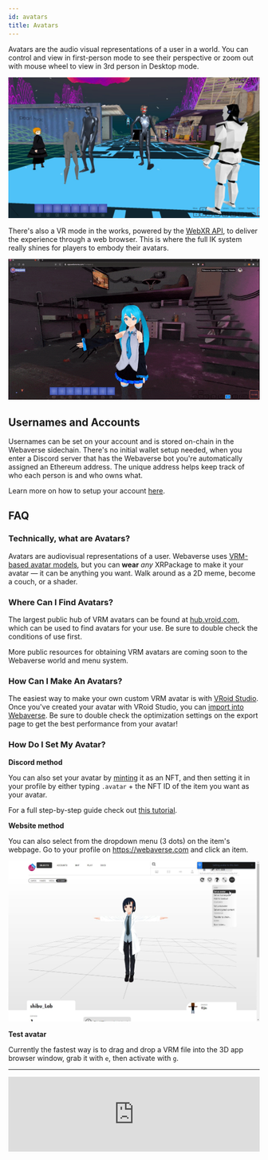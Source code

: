 ```yaml
---
id: avatars
title: Avatars
---
```


Avatars are the audio visual representations of a user in a world. You can control and view in first-person mode to see their perspective or zoom out with mouse wheel to view in 3rd person in Desktop mode.

![Group of avatars](/img/avatars.jpg)

There's also a VR mode in the works, powered by the [WebXR API](https://www.w3.org/TR/webxr/), to deliver the experience through a web browser. This is where the full IK system really shines for players to embody their avatars.

![](/img/vr.gif)

## Usernames and Accounts

Usernames can be set on your account and is stored on-chain in the Webaverse sidechain. There's no initial wallet setup needed, when you enter a Discord server that has the Webaverse bot you're automatically assigned an Ethereum address. The unique address helps keep track of who each person is and who owns what.

Learn more on how to setup your account [here](./start).


## FAQ

### Technically, what are Avatars?

Avatars are audiovisual representations of a user. Webaverse uses <a href="https://vrm.dev/en" target="_blank" rel="noopener noreferrer">VRM-based avatar models</a>, but you can **wear** _any_ XRPackage to make it your avatar &mdash; it can be anything you want. Walk around as a 2D meme, become a couch, or a shader.

### Where Can I Find Avatars?

The largest public hub of VRM avatars can be found at <a href="https://hub.vroid.com/en/models" target="_blank" rel="noopener noreferrer">hub.vroid.com</a>, which can be used to find avatars for your use. Be sure to double check the conditions of use first.

More public resources for obtaining VRM avatars are coming soon to the Webaverse world and menu system.

### How Can I Make An Avatars?

The easiest way to make your own custom VRM avatar is with [VRoid Studio](https://vroid.com/en/studio/). Once you've created your avatar with VRoid Studio, you can [import into Webaverse](../create/import-vroid). Be sure to double check the optimization settings on the export page to get the best performance from your avatar!


### How Do I Set My Avatar?


**Discord method**

You can also set your avatar by [minting](../create/mint) it as an NFT, and then setting it in your profile by either typing `.avatar` + the NFT ID of the item you want as your avatar.

For a full step-by-step guide check out [this tutorial](./start).

**Website method**

You can also select from the dropdown menu (3 dots) on the item's webpage. Go to your profile on https://webaverse.com and click an item.

![Set as avatar](/img/set_avatar.jpg)

**Test avatar**

Currently the fastest way is to drag and drop a VRM file into the 3D app browser window, grab it with `e`, then activate with `g`.

---

<iframe width="100%" src="https://www.youtube.com/embed/wEeYmw2YPLw" title="YouTube video player" frameborder="0" allow="accelerometer; autoplay; clipboard-write; encrypted-media; gyroscope; picture-in-picture" allowfullscreen></iframe>

